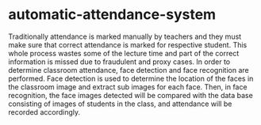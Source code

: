 # automatic-attendance-system
Traditionally attendance is marked manually by teachers and they must make sure that 
correct attendance is marked for respective student. This whole process wastes some of the 
lecture time and part of the correct information is missed due to fraudulent and proxy cases. 
In order to determine classroom attendance, face detection and face recognition are 
performed. Face detection is used to determine the location of the faces in the classroom 
image and extract sub images for each face. Then, in face recognition, the face images 
detected will be compared with the data base consisting of images of students in the class, 
and attendance will be recorded accordingly. 
